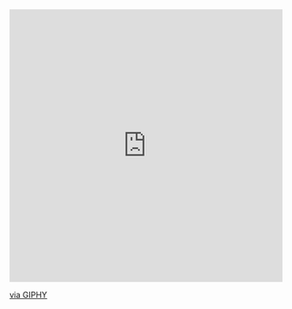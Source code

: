 <iframe src="https://giphy.com/embed/zbzuZgxt23h8ywu7Bm" width="480" height="480" frameBorder="0" class="giphy-embed" allowFullScreen></iframe><p><a href="https://giphy.com/gifs/HeyAutoHQ-dance-robot-do-a-zbzuZgxt23h8ywu7Bm">via GIPHY</a></p>






